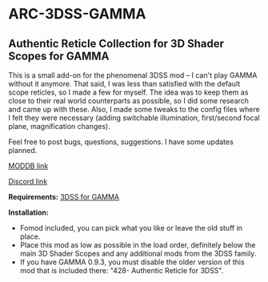 # ARC-3DSS-GAMMA
## Authentic Reticle Collection for 3D Shader Scopes for GAMMA

This is a small add-on for the phenomenal 3DSS mod – I can't play GAMMA without it anymore. That said, I was less than satisfied with the default scope reticles, so I made a few for myself. The idea was to keep them as close to their real world counterparts as possible, so I did some research and came up with these. Also, I made some tweaks to the config files where I felt they were necessary (adding switchable illumination, first/second focal plane, magnification changes).

Feel free to post bugs, questions, suggestions. I have some updates planned.

[MODDB link](https://www.moddb.com/mods/stalker-anomaly/addons/authentic-reticle-collection-for-3d-shader-scopes-for-gamma)

[Discord link](https://discord.com/channels/912320241713958912/1305253557808922685)

**Requirements:**
[3DSS for GAMMA](https://github.com/Redotix/3DSS-for-GAMMA)

**Installation:**
* Fomod included, you can pick what you like or leave the old stuff in place.
* Place this mod as low as possible in the load order, definitely below the main 3D Shader Scopes and any additional mods from the 3DSS family.
* If you have GAMMA 0.9.3, you must disable the older version of this mod that is included there: "428- Authentic Reticle for 3DSS".
